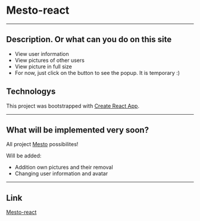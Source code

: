 # Mesto-react
_____________

## Description. Or what can you do on this site

+ View user information
+ View pictures of other users
+ View picture in full size
+ For now, just click on the button to see the popup. It is temporary :)

## Technologys

This project was bootstrapped with [Create React App](https://github.com/facebook/create-react-app).

_________

## What will be implemented very soon?

All project [Mesto](https://vkovrigina.github.io/mesto/) possibilites!

Will be added:

+ Addition own pictures and their removal
+ Changing user information and avatar

______

## Link

[Mesto-react](https://vkovrigina.github.io/mesto-react/)


